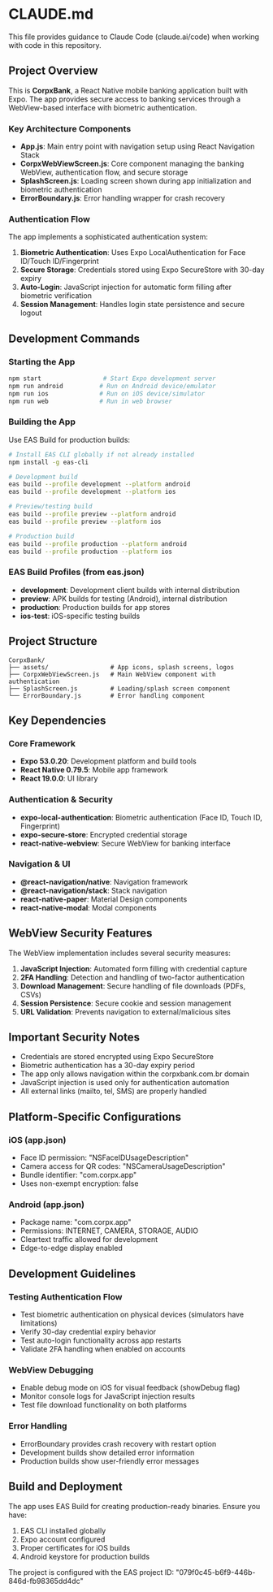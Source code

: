 # CLAUDE.md

This file provides guidance to Claude Code (claude.ai/code) when working with code in this repository.

## Project Overview

This is **CorpxBank**, a React Native mobile banking application built with Expo. The app provides secure access to banking services through a WebView-based interface with biometric authentication.

### Key Architecture Components

- **App.js**: Main entry point with navigation setup using React Navigation Stack
- **CorpxWebViewScreen.js**: Core component managing the banking WebView, authentication flow, and secure storage
- **SplashScreen.js**: Loading screen shown during app initialization and biometric authentication
- **ErrorBoundary.js**: Error handling wrapper for crash recovery

### Authentication Flow

The app implements a sophisticated authentication system:

1. **Biometric Authentication**: Uses Expo LocalAuthentication for Face ID/Touch ID/Fingerprint
2. **Secure Storage**: Credentials stored using Expo SecureStore with 30-day expiry
3. **Auto-Login**: JavaScript injection for automatic form filling after biometric verification
4. **Session Management**: Handles login state persistence and secure logout

## Development Commands

### Starting the App
```bash
npm start                 # Start Expo development server
npm run android          # Run on Android device/emulator
npm run ios              # Run on iOS device/simulator
npm run web              # Run in web browser
```

### Building the App
Use EAS Build for production builds:

```bash
# Install EAS CLI globally if not already installed
npm install -g eas-cli

# Development build
eas build --profile development --platform android
eas build --profile development --platform ios

# Preview/testing build
eas build --profile preview --platform android
eas build --profile preview --platform ios

# Production build
eas build --profile production --platform android
eas build --profile production --platform ios
```

### EAS Build Profiles (from eas.json)
- **development**: Development client builds with internal distribution
- **preview**: APK builds for testing (Android), internal distribution
- **production**: Production builds for app stores
- **ios-test**: iOS-specific testing builds

## Project Structure

```
CorpxBank/
├── assets/                 # App icons, splash screens, logos
├── CorpxWebViewScreen.js   # Main WebView component with authentication
├── SplashScreen.js         # Loading/splash screen component
└── ErrorBoundary.js        # Error handling component
```

## Key Dependencies

### Core Framework
- **Expo 53.0.20**: Development platform and build tools
- **React Native 0.79.5**: Mobile app framework
- **React 19.0.0**: UI library

### Authentication & Security
- **expo-local-authentication**: Biometric authentication (Face ID, Touch ID, Fingerprint)
- **expo-secure-store**: Encrypted credential storage
- **react-native-webview**: Secure WebView for banking interface

### Navigation & UI
- **@react-navigation/native**: Navigation framework
- **@react-navigation/stack**: Stack navigation
- **react-native-paper**: Material Design components
- **react-native-modal**: Modal components

## WebView Security Features

The WebView implementation includes several security measures:

1. **JavaScript Injection**: Automated form filling with credential capture
2. **2FA Handling**: Detection and handling of two-factor authentication
3. **Download Management**: Secure handling of file downloads (PDFs, CSVs)
4. **Session Persistence**: Secure cookie and session management
5. **URL Validation**: Prevents navigation to external/malicious sites

## Important Security Notes

- Credentials are stored encrypted using Expo SecureStore
- Biometric authentication has a 30-day expiry period
- The app only allows navigation within the corpxbank.com.br domain
- JavaScript injection is used only for authentication automation
- All external links (mailto, tel, SMS) are properly handled

## Platform-Specific Configurations

### iOS (app.json)
- Face ID permission: "NSFaceIDUsageDescription"
- Camera access for QR codes: "NSCameraUsageDescription" 
- Bundle identifier: "com.corpx.app"
- Uses non-exempt encryption: false

### Android (app.json)
- Package name: "com.corpx.app"
- Permissions: INTERNET, CAMERA, STORAGE, AUDIO
- Cleartext traffic allowed for development
- Edge-to-edge display enabled

## Development Guidelines

### Testing Authentication Flow
- Test biometric authentication on physical devices (simulators have limitations)
- Verify 30-day credential expiry behavior
- Test auto-login functionality across app restarts
- Validate 2FA handling when enabled on accounts

### WebView Debugging
- Enable debug mode on iOS for visual feedback (showDebug flag)
- Monitor console logs for JavaScript injection results
- Test file download functionality on both platforms

### Error Handling
- ErrorBoundary provides crash recovery with restart option
- Development builds show detailed error information
- Production builds show user-friendly error messages

## Build and Deployment

The app uses EAS Build for creating production-ready binaries. Ensure you have:

1. EAS CLI installed globally
2. Expo account configured
3. Proper certificates for iOS builds
4. Android keystore for production builds

The project is configured with the EAS project ID: "079f0c45-b6f9-446b-846d-fb98365dd4dc"